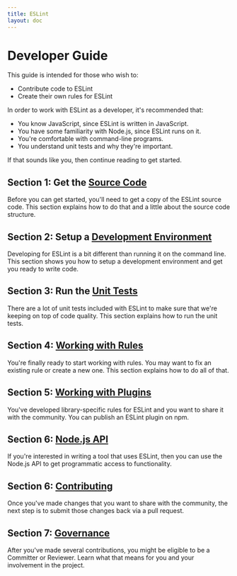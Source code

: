 ```yaml
---
title: ESLint
layout: doc
---
```

<!-- Note: No pull requests accepted for this file. See README.md in the root directory for details. -->
# Developer Guide

This guide is intended for those who wish to:

* Contribute code to ESLint
* Create their own rules for ESLint

In order to work with ESLint as a developer, it's recommended that:

* You know JavaScript, since ESLint is written in JavaScript.
* You have some familiarity with Node.js, since ESLint runs on it.
* You're comfortable with command-line programs.
* You understand unit tests and why they're important.

If that sounds like you, then continue reading to get started.

## Section 1: Get the [Source Code](source-code.html)

Before you can get started, you'll need to get a copy of the ESLint source code. This section explains how to do that and a little about the source code structure.

## Section 2: Setup a [Development Environment](development-environment.html)

Developing for ESLint is a bit different than running it on the command line. This section shows you how to setup a development environment and get you ready to write code.

## Section 3: Run the [Unit Tests](unit-tests.html)

There are a lot of unit tests included with ESLint to make sure that we're keeping on top of code quality. This section explains how to run the unit tests.

## Section 4: [Working with Rules](working-with-rules.html)

You're finally ready to start working with rules. You may want to fix an existing rule or create a new one. This section explains how to do all of that.

## Section 5: [Working with Plugins](working-with-plugins.html)

You've developed library-specific rules for ESLint and you want to share it with the community. You can publish an ESLint plugin on npm.

## Section 6: [Node.js API](nodejs-api.html)

If you're interested in writing a tool that uses ESLint, then you can use the Node.js API to get programmatic access to functionality.

## Section 6: [Contributing](contributing.html)

Once you've made changes that you want to share with the community, the next step is to submit those changes back via a pull request.

## Section 7: [Governance](governance.html)

After you've made several contributions, you might be eligible to be a Committer or Reviewer. Learn what that means for you and your involvement in the project.
